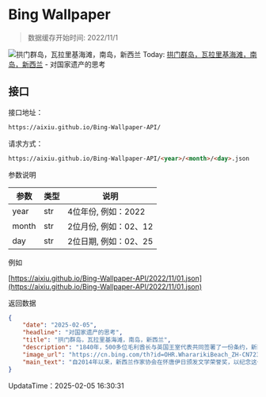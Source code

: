 # Bing Wallpaper

> 数据缓存开始时间: 2022/11/1

![拱门群岛，瓦拉里基海滩，南岛，新西兰](https://cn.bing.com/th?id=OHR.WhararikiBeach_ZH-CN7232913389_1920x1080.webp)
Today: [拱门群岛，瓦拉里基海滩，南岛，新西兰](https://cn.bing.com/th?id=OHR.WhararikiBeach_ZH-CN7232913389_1920x1080.webp) - 对国家遗产的思考

## 接口

接口地址：

```html
https://aixiu.github.io/Bing-Wallpaper-API/
```

请求方式：

```html
https://aixiu.github.io/Bing-Wallpaper-API/<year>/<month>/<day>.json
```

参数说明

| 参数 | 类型 | 说明 |
| - | - | - |
| year | str | 4位年份, 例如：2022 |
| month | str | 2位月份, 例如：02、12 |
| day | str | 2位日期, 例如：02、25 |

例如

[https://aixiu.github.io/Bing-Wallpaper-API/2022/11/01.json](https://aixiu.github.io/Bing-Wallpaper-API/2022/11/01.json)

返回数据

```json
{
    "date": "2025-02-05",
    "headline": "对国家遗产的思考",
    "title": "拱门群岛，瓦拉里基海滩，南岛，新西兰",
    "description": "1840年，500多位毛利酋长与英国王室代表共同签署了一份条约，新西兰人至今仍在怀唐伊日纪念这一历史时刻。这一天，签署的《怀唐伊条约》确立了两种文化共存的原则。在怀唐伊条约签署地，庆典活动包括毛利传统表演、演讲和精彩的独木舟比赛。从奥克兰和惠灵顿的节日与音乐会，到低调的社区聚会，这一天的核心精神是联系与文化。",
    "image_url": "https://cn.bing.com/th?id=OHR.WhararikiBeach_ZH-CN7232913389_1920x1080.webp",
    "main_text": "自2014年以来，新西兰作家协会在怀唐伊日颁发文学荣誉奖，以纪念这一天的特殊意义。"
}
```

UpdataTime：2025-02-05 16:30:31
